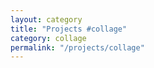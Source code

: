 ```yaml
---
layout: category
title: "Projects #collage"
category: collage
permalink: "/projects/collage"
---
```

